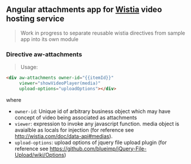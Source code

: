 ## Angular attachments app for [Wistia](http://wistia.com/hello) video hosting service

> Work in progress to separate reusable wistia directives from sample app into its own module 

### Directive aw-attachments
> Usage:
```html
<div aw-attachments owner-id="{{itemId}}"
     viewer="showVideoPlayer(media)"
     upload-options="uploadOptions"></div>
```
where 
  * `owner-id`: Unique id of arbitrary business object which may have concept of video being associated as attachments
  * `viewer`: expression to invoke any javascript function. media object is avaialble as locals for injection (for reference see http://wistia.com/doc/data-api#medias).
  * `upload-options`: upload options of jquery file upload plugin (for reference see https://github.com/blueimp/jQuery-File-Upload/wiki/Options) 
